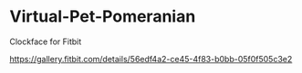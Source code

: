 # Virtual-Pet-Pomeranian
Clockface for Fitbit

https://gallery.fitbit.com/details/56edf4a2-ce45-4f83-b0bb-05f0f505c3e2
